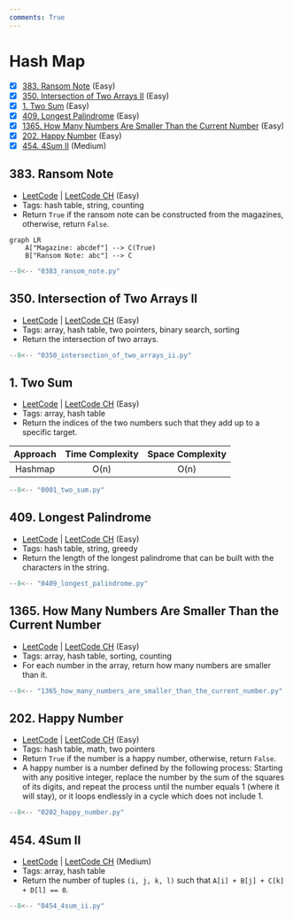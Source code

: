 ```yaml
---
comments: True
---
```


# Hash Map

- [x] [383. Ransom Note](https://leetcode.cn/problems/ransom-note/) (Easy)
- [x] [350. Intersection of Two Arrays II](https://leetcode.cn/problems/intersection-of-two-arrays-ii/) (Easy)
- [x] [1. Two Sum](https://leetcode.cn/problems/two-sum/) (Easy)
- [x] [409. Longest Palindrome](https://leetcode.cn/problems/longest-palindrome/) (Easy)
- [x] [1365. How Many Numbers Are Smaller Than the Current Number](https://leetcode.cn/problems/how-many-numbers-are-smaller-than-the-current-number/) (Easy)
- [x] [202. Happy Number](https://leetcode.cn/problems/happy-number/) (Easy)
- [x] [454. 4Sum II](https://leetcode.cn/problems/4sum-ii/) (Medium)

## 383. Ransom Note

-   [LeetCode](https://leetcode.com/problems/ransom-note/) | [LeetCode CH](https://leetcode.cn/problems/ransom-note/) (Easy)
-   Tags: hash table, string, counting
-   Return `True` if the ransom note can be constructed from the magazines, otherwise, return `False`.

```mermaid
graph LR
    A["Magazine: abcdef"] --> C(True)
    B["Ransom Note: abc"] --> C
```

```python title="383. Ransom Note - Python Solution"
--8<-- "0383_ransom_note.py"
```

## 350. Intersection of Two Arrays II

-   [LeetCode](https://leetcode.com/problems/intersection-of-two-arrays-ii/) | [LeetCode CH](https://leetcode.cn/problems/intersection-of-two-arrays-ii/) (Easy)
-   Tags: array, hash table, two pointers, binary search, sorting
-   Return the intersection of two arrays.

```python title="350. Intersection of Two Arrays II - Python Solution"
--8<-- "0350_intersection_of_two_arrays_ii.py"
```

## 1. Two Sum

-   [LeetCode](https://leetcode.com/problems/two-sum/) | [LeetCode CH](https://leetcode.cn/problems/two-sum/) (Easy)
-   Tags: array, hash table
-   Return the indices of the two numbers such that they add up to a specific target.

| Approach | Time Complexity | Space Complexity |
| :------: | :-------------: | :--------------: |
| Hashmap  |      O(n)       |       O(n)       |

```python title="1. Two Sum - Python Solution"
--8<-- "0001_two_sum.py"
```

## 409. Longest Palindrome

-   [LeetCode](https://leetcode.com/problems/longest-palindrome/) | [LeetCode CH](https://leetcode.cn/problems/longest-palindrome/) (Easy)
-   Tags: hash table, string, greedy
-   Return the length of the longest palindrome that can be built with the characters in the string.

```python title="409. Longest Palindrome - Python Solution"
--8<-- "0409_longest_palindrome.py"
```

## 1365. How Many Numbers Are Smaller Than the Current Number

-   [LeetCode](https://leetcode.com/problems/how-many-numbers-are-smaller-than-the-current-number/) | [LeetCode CH](https://leetcode.cn/problems/how-many-numbers-are-smaller-than-the-current-number/) (Easy)
-   Tags: array, hash table, sorting, counting
-   For each number in the array, return how many numbers are smaller than it.

```python title="1365. How Many Numbers Are Smaller Than the Current Number - Python Solution"
--8<-- "1365_how_many_numbers_are_smaller_than_the_current_number.py"
```

## 202. Happy Number

-   [LeetCode](https://leetcode.com/problems/happy-number/) | [LeetCode CH](https://leetcode.cn/problems/happy-number/) (Easy)
-   Tags: hash table, math, two pointers
-   Return `True` if the number is a happy number, otherwise, return `False`.
-   A happy number is a number defined by the following process: Starting with any positive integer, replace the number by the sum of the squares of its digits, and repeat the process until the number equals 1 (where it will stay), or it loops endlessly in a cycle which does not include 1.

```python title="202. Happy Number - Python Solution"
--8<-- "0202_happy_number.py"
```

## 454. 4Sum II

-   [LeetCode](https://leetcode.com/problems/4sum-ii/) | [LeetCode CH](https://leetcode.cn/problems/4sum-ii/) (Medium)
-   Tags: array, hash table
-   Return the number of tuples `(i, j, k, l)` such that `A[i] + B[j] + C[k] + D[l] == 0`.

```python title="454. 4Sum II - Python Solution"
--8<-- "0454_4sum_ii.py"
```
